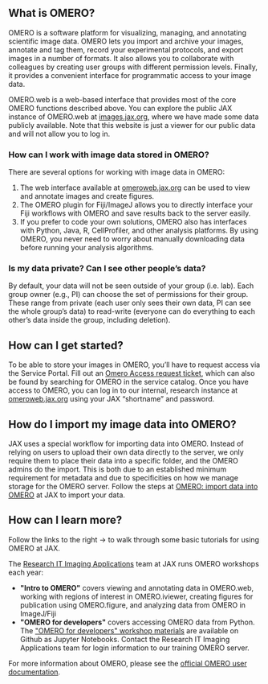 ## What is OMERO?
OMERO is a software platform for visualizing, managing, and annotating scientific image data. OMERO lets you import and archive your images, annotate and tag them, record your experimental protocols, and export images in a number of formats. It also allows you to collaborate with colleagues by creating user groups with different permission levels. Finally, it provides a convenient interface for programmatic access to your image data.

OMERO.web is a web-based interface that provides most of the core OMERO functions described above. You can explore the public JAX instance of OMERO.web at [images.jax.org](https://images.jax.org), where we have made some data publicly available. Note that this website is just a viewer for our public data and will not allow you to log in.

### How can I work with image data stored in OMERO?
There are several options for working with image data in OMERO:
1. The web interface available at [omeroweb.jax.org](https://omeroweb.jax.org) can be used to view and annotate images and create figures.
2. The OMERO plugin for Fiji/ImageJ allows you to directly interface your Fiji workflows with OMERO and save results back to the server easily.
3. If you prefer to code your own solutions, OMERO also has interfaces with Python, Java, R, CellProfiler, and other analysis platforms. By using OMERO, you never need to worry about manually downloading data before running your analysis algorithms.

### Is my data private? Can I see other people’s data?
By default, your data will not be seen outside of your group (i.e. lab). Each group owner (e.g., PI) can choose the set of permissions for their group. These range from private (each user only sees their own data, PI can see the whole group’s data) to read-write (everyone can do everything to each other’s data inside the group, including deletion).

## How can I get started?
To be able to store your images in OMERO, you’ll have to request access via the Service Portal. Fill out an [Omero Access request ticket](https://jax.service-now.com/jax?id=sc_cat_item&sys_id=0ff8f9b5db5f9450b2d52eda489619b3), which can also be found by searching for OMERO in the service catalog.
Once you have access to OMERO, you can log in to our internal, research instance at [omeroweb.jax.org](https://omeroweb.jax.org) using your JAX “shortname” and password.

## How do I import my image data into OMERO?
JAX uses a special workflow for importing data into OMERO. Instead of relying on users to upload their own data directly to the server, we only require them to place their data into a specific folder, and the OMERO admins do the import. This is both due to an established minimum requirement for metadata and due to specificities on how we manage storage for the OMERO server. Follow the steps at [OMERO: import data into OMERO](https://jacksonlaboratory.sharepoint.com/sites/ResearchIT/SitePages/Import-data-into-OMERO-at-JAX.aspx) at JAX to import your data.

## How can I learn more?
Follow the links to the right &#8594; to walk through some basic tutorials for using OMERO at JAX.

The [Research IT Imaging Applications](https://jacksonlaboratory.sharepoint.com/sites/ResearchIT/SitePages/Imaging-Applications.aspx) team at JAX runs OMERO workshops each year:
- **"Intro to OMERO"** covers viewing and annotating data in OMERO.web, working with regions of interest in OMERO.iviewer, creating figures for publication using OMERO.figure, and analyzing data from OMERO in ImageJ/Fiji
- **"OMERO for developers"** covers accessing OMERO data from Python. The ["OMERO for developers" workshop materials](https://github.com/TheJacksonLaboratory/omero_for_developers) are available on Github as Jupyter Notebooks. Contact the Research IT Imaging Applications team for login information to our training OMERO server.

For more information about OMERO, please see the [official OMERO user documentation](https://help.openmicroscopy.org/index.html).